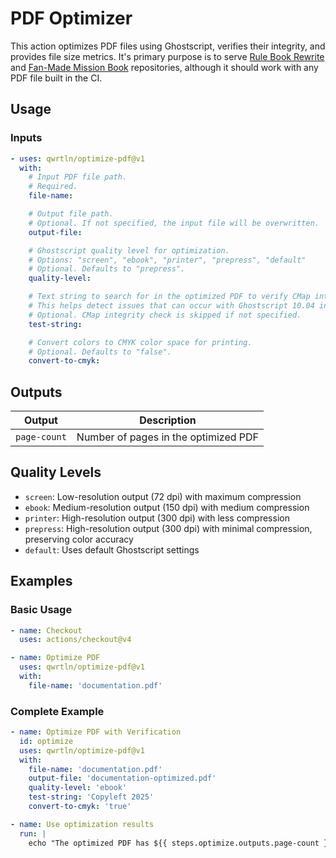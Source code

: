 # PDF Optimizer

This action optimizes PDF files using Ghostscript, verifies their integrity, and provides file size metrics.
It's primary purpose is to serve [Rule Book Rewrite](https://github.com/Heegu-sama/Homm3BG) and [Fan-Made Mission Book](https://github.com/qwrtln/Homm3BG-mission-book) repositories, although it should work with any PDF file built in the CI.

## Usage

### Inputs

```yaml
- uses: qwrtln/optimize-pdf@v1
  with:
    # Input PDF file path.
    # Required.
    file-name: 

    # Output file path.
    # Optional. If not specified, the input file will be overwritten.
    output-file: 

    # Ghostscript quality level for optimization.
    # Options: "screen", "ebook", "printer", "prepress", "default"
    # Optional. Defaults to "prepress".
    quality-level: 

    # Text string to search for in the optimized PDF to verify CMap integrity.
    # This helps detect issues that can occur with Ghostscript 10.04 in LuaLaTeX-generated PDFs.
    # Optional. CMap integrity check is skipped if not specified.
    test-string: 

    # Convert colors to CMYK color space for printing.
    # Optional. Defaults to "false".
    convert-to-cmyk: 
```

## Outputs

| Output | Description |
|--------|-------------|
| `page-count` | Number of pages in the optimized PDF |

## Quality Levels

- `screen`: Low-resolution output (72 dpi) with maximum compression
- `ebook`: Medium-resolution output (150 dpi) with medium compression
- `printer`: High-resolution output (300 dpi) with less compression
- `prepress`: High-resolution output (300 dpi) with minimal compression, preserving color accuracy
- `default`: Uses default Ghostscript settings

## Examples

### Basic Usage

```yaml
- name: Checkout
  uses: actions/checkout@v4

- name: Optimize PDF
  uses: qwrtln/optimize-pdf@v1
  with:
    file-name: 'documentation.pdf'
```

### Complete Example

```yaml
- name: Optimize PDF with Verification
  id: optimize
  uses: qwrtln/optimize-pdf@v1
  with:
    file-name: 'documentation.pdf'
    output-file: 'documentation-optimized.pdf'
    quality-level: 'ebook'
    test-string: 'Copyleft 2025'
    convert-to-cmyk: 'true'

- name: Use optimization results
  run: |
    echo "The optimized PDF has ${{ steps.optimize.outputs.page-count }} pages"
```
